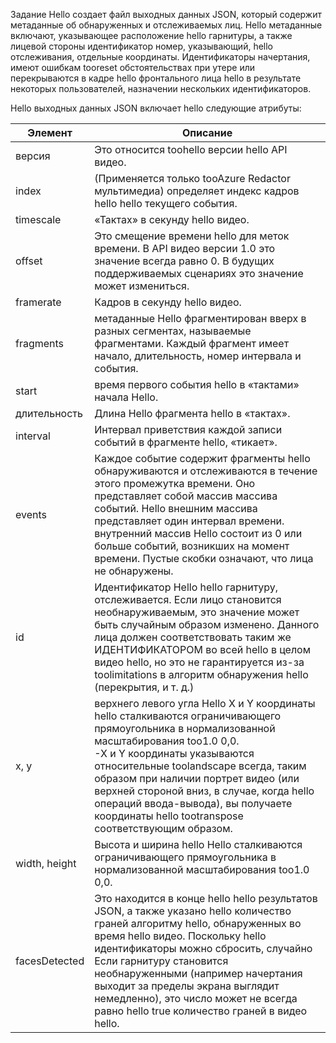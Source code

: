 Задание Hello создает файл выходных данных JSON, который содержит метаданные об обнаруженных и отслеживаемых лиц. Hello метаданные включают, указывающее расположение hello гарнитуры, а также лицевой стороны идентификатор номер, указывающий, hello отслеживания, отдельные координаты. Идентификаторы начертания, имеют ошибкам tooreset обстоятельствах при утере или перекрываются в кадре hello фронтального лица hello в результате некоторых пользователей, назначении нескольких идентификаторов.

Hello выходных данных JSON включает hello следующие атрибуты:

| Элемент | Описание |
| --- | --- |
| версия |Это относится toohello версии hello API видео. |
| index | (Применяется только tooAzure Redactor мультимедиа) определяет индекс кадров hello hello текущего события. |
| timescale |«Тактах» в секунду hello видео. |
| offset |Это смещение времени hello для меток времени. В API видео версии 1.0 это значение всегда равно 0. В будущих поддерживаемых сценариях это значение может измениться. |
| framerate |Кадров в секунду hello видео. |
| fragments |метаданные Hello фрагментирован вверх в разных сегментах, называемые фрагментами. Каждый фрагмент имеет начало, длительность, номер интервала и события. |
| start |время первого события hello в «тактами» начала Hello. |
| длительность |Длина Hello фрагмента hello в «тактах». |
| interval |Интервал приветствия каждой записи событий в фрагменте hello, «тикает». |
| events |Каждое событие содержит фрагменты hello обнаруживаются и отслеживаются в течение этого промежутка времени. Оно представляет собой массив массива событий. Hello внешним массива представляет один интервал времени. внутренний массив Hello состоит из 0 или больше событий, возникших на момент времени. Пустые скобки означают, что лица не обнаружены. |
| id |Идентификатор Hello hello гарнитуру, отслеживается. Если лицо становится необнаруживаемым, это значение может быть случайным образом изменено. Данного лица должен соответствовать таким же ИДЕНТИФИКАТОРОМ во всей hello в целом видео hello, но это не гарантируется из-за toolimitations в алгоритм обнаружения hello (перекрытия, и т. д.) |
| x, y |верхнего левого угла Hello X и Y координаты hello сталкиваются ограничивающего прямоугольника в нормализованной масштабирования too1.0 0,0. <br/>-X и Y координаты указываются относительные toolandscape всегда, таким образом при наличии портрет видео (или верхней стороной вниз, в случае, когда hello операций ввода-вывода), вы получаете координаты hello tootranspose соответствующим образом. |
| width, height |Высота и ширина hello Hello сталкиваются ограничивающего прямоугольника в нормализованной масштабирования too1.0 0,0. |
| facesDetected |Это находится в конце hello hello результатов JSON, а также указано hello количество граней алгоритму hello, обнаруженных во время hello видео. Поскольку hello идентификаторы можно сбросить, случайно Если гарнитуру становится необнаруженными (например начертания выходит за пределы экрана выглядит немедленно), это число может не всегда равно hello true количество граней в видео hello. |

